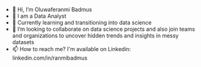 - 👋 Hi, I’m Oluwaferanmi Badmus
- 👀 I am a Data Analyst
- 🌱 Currently learning and transitioning into data science
- 💞️ I’m looking to collaborate on data science projects and also join teams and organizations to uncover hidden trends and insights in messy datasets
- 📫 How to reach me? I'm available on Linkedin: linkedin.com/in/ranmibadmus

<!---
ranmibadmus/ranmibadmus is a ✨ special ✨ repository because its `README.md` (this file) appears on your GitHub profile.
You can click the Preview link to take a look at your changes.
--->
